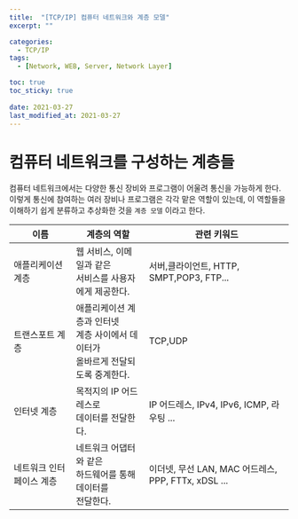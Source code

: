 ```yaml
---
title:  "[TCP/IP] 컴퓨터 네트워크와 계층 모델"
excerpt: ""

categories:
  - TCP/IP
tags:
  - [Network, WEB, Server, Network Layer]

toc: true
toc_sticky: true
 
date: 2021-03-27
last_modified_at: 2021-03-27
---
```


# **컴퓨터 네트워크를 구성하는 계층들**

컴퓨터 네트워크에서는 다양한 통신 장비와 프로그램이 어울려 통신을 가능하게 한다. 이렇게 통신에 참여하는 여러 장비나 프로그램은 각각 맡은 역할이 있는데, 이 역할들을 이해하기 쉽게 분류하고 추상화한 것을 `계층 모델` 이라고 한다.

|이름|계층의 역할|관련 키워드|
|---|---|---|
|애플리케이션 계층|웹 서비스, 이메일과 같은<br>서비스를 사용자에게 제공한다.|서버,클라이언트, HTTP, SMPT,POP3, FTP...|
|트랜스포트 계층|애플리케이션 계층과 인터넷<br>계층 사이에서 데이터가<br> 올바르게 전달되도록 중계한다.|TCP,UDP|
|인터넷 계층|목적지의 IP 어드레스로<br>데이터를 전달한다.|IP 어드레스, IPv4, IPv6, ICMP, 라우팅 ... |
|네트워크 인터페이스 계층|네트워크 어댑터와 같은 <br> 하드웨어를 통해 데이터를<br>전달한다.|이더넷, 무선 LAN, MAC 어드레스, PPP, FTTx, xDSL ... |